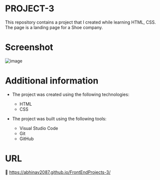 # PROJECT-3 

This repository contains a project that I created while learning HTML, CSS. The page is a landing page for a Shoe company.  

# Screenshot


![image](https://github.com/ABHINAV2087/FrontEndProjects-3/assets/91676690/e9b5b49a-0c6d-4d15-9842-76af9d13d3ba)



# Additional information
* The project was created using the following technologies:
    - HTML
    - CSS

* The project was built using the following tools:
    - Visual Studio Code
    - Git
    - GitHub

# URL

 🔗  https://abhinav2087.github.io/FrontEndProjects-3/
